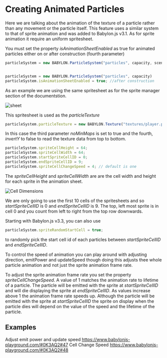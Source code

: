 # Creating Animated Particles
Here we are talking about the animation of the texture of a particle rather than any movement or the particle itself. This feature uses a similar system to that of sprite animation and was added to Babylon.js v3.1. As for sprite animation it require an uniform spritesheet.


You must set the property *isAnimationSheetEnabled* as true for animated particles either on or after construction (fourth parameter)

```javascript
particleSystem = new BABYLON.ParticleSystem("particles", capacity, scene, null, true); // on construction


particleSystem = new BABYLON.ParticleSystem("particles", capacity)
particleSystem.isAnimationSheetEnabled = true; //after construction
```

As an example we are using the same spritesheet as for the sprite manager section of the documentstion.

![sheet](/img/how_to/sprites/08-2.png)

This spritesheet is used as the *particleTexture* 

```javascript
particleSystem.particleTexture = new BABYLON.Texture("textures/player.png", scene, true, false);
```

In this case the third parameter *noMinMaps* is set to true and the fourth, *invertY* to false to read the texture data from top to bottom.

```javascript
particleSystem.spriteCellHeight = 64;
particleSystem.spriteCellWidth = 64;
particleSystem.startSpriteCellID = 0;
particleSystem.endSpriteCellID = 9;
particleSystem.spriteCellChangeSpeed = 4; // default is one
```

The *spriteCellHeight* and *spriteCellWidth* are are the cell width and height for each sprite in the animation sheet. 

![Cell Dimensions](/img/how_to/sprites/08-1.png)

We are only going to use the first 10 cells of the spritesheets and so *startSpriteCellID* is 0 and *endSpriteCellID* is 9. The top, left most sprite is in cell 0 and you count from left to right from the top row downwards.

Starting with Babylon.js v3.3, you can also use

```javascript
particleSystem.spriteRandomStartCell = true;
```
to randomly pick the start cell id of each particles between *startSpriteCellID* and *endSpriteCellID*.

To control the speed of animation you can play around with adjusting direction, emitPower and updateSpeed though doing this adjusts thee whole particle animation and not just the sprite animation frame rate. 

To adjust the sprite animation frame rate you set the property *spriteCellChangeSpeed*. A value of 1 matches the animation rate to lifetime of a particle. The particle will be emitted with the sprite at *startSpriteCellID* and will die displaying the sprite at *endSpriteCellID*. As values increase above 1 the animation frame rate speeds up. Although the particle will be emitted with the sprite at *startSpriteCellID* the sprite on display when the particle dies will depend on the value of the speed and the lifetime of the particle.

## Examples
Adjust emit power and update speed https://www.babylonjs-playground.com/#0K3AQ2#47
Cell Change Speed https://www.babylonjs-playground.com/#0K3AQ2#48
